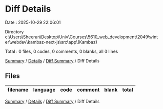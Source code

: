 # Diff Details

Date : 2025-10-29 22:06:01

Directory c:\\Users\\Sheeran\\Desktop\\Univ\\Courses\\5610_web_development\\2049\\winter\\webdev\\kambaz-next-js\\src\\app\\(Kambaz)

Total : 0 files,  0 codes, 0 comments, 0 blanks, all 0 lines

[Summary](results.md) / [Details](details.md) / [Diff Summary](diff.md) / Diff Details

## Files
| filename | language | code | comment | blank | total |
| :--- | :--- | ---: | ---: | ---: | ---: |

[Summary](results.md) / [Details](details.md) / [Diff Summary](diff.md) / Diff Details